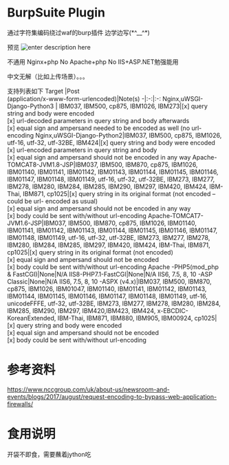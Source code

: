# BurpSuite Plugin
通过字符集编码绕过waf的burp插件
边学边写\(\*\^\_\_\^\*\) 

预览
![enter description here](https://photo.o0o0.club/Charset_encoding_converter__Burp插件/wafg01.gif)

不通用
Nginx+php	 No
Apache+php	 No
IIS+ASP.NET勉强能用

中文无解（比如上传场景）。。。

支持列表如下
Target |Post</br>(application/x-www-form-urlencoded)|Note(s)
-|:-:|:-:
Nginx,uWSGI-Django-Python3 | IBM037, IBM500, cp875, IBM1026, IBM273|[x] query string and body were encoded</br>[x] url-decoded parameters in query string and body afterwards</br>[x] equal sign and ampersand needed to be encoded as well (no url-encoding
Nginx,uWSGI-Django-Python2|IBM037, IBM500, cp875, IBM1026, utf-16, utf-32, utf-32BE, IBM424|[x] query string and body were encoded</br>[x] url-encoded parameters in query string and body</br>[x] equal sign and ampersand should not be encoded in any way
Apache-TOMCAT8-JVM1.8-JSP|IBM037, IBM500, IBM870, cp875, IBM1026, IBM01140, IBM01141, IBM01142, IBM01143, IBM01144, IBM01145, IBM01146, IBM01147, IBM01148, IBM01149, utf-16, utf-32, utf-32BE, IBM273, IBM277, IBM278, IBM280, IBM284, IBM285, IBM290, IBM297, IBM420, IBM424, IBM-Thai, IBM871, cp1025|[x] query string in its original format (not encoded – could be url- encoded as usual)</br>[x] equal sign and ampersand should not be encoded in any way</br>[x] body could be sent with/without url-encoding
Apache-TOMCAT7-JVM1.6-JSP|IBM037, IBM500, IBM870, cp875, IBM1026, IBM01140, IBM01141, IBM01142, IBM01143, IBM01144, IBM01145, IBM01146, IBM01147, IBM01148, IBM01149, utf-16, utf-32, utf-32BE, IBM273, IBM277, IBM278, IBM280, IBM284, IBM285, IBM297, IBM420, IBM424, IBM-Thai, IBM871, cp1025|[x] query string in its original format (not encoded)</br>[x] equal sign and ampersand should not be encoded</br>[x] body could be sent with/without url-encoding
Apache -PHP5(mod_php & FastCGI)|None|N/A
IIS8-PHP7.1-FastCGI|None|N/A
IIS6, 7.5, 8, 10 -ASP Classic|None|N/A
IIS6, 7.5, 8, 10 -ASPX (v4.x)|IBM037, IBM500, IBM870, cp875, IBM1026, IBM01047, IBM01140, IBM01141, IBM01142, IBM01143, IBM01144, IBM01145, IBM01146, IBM01147, IBM01148, IBM01149, utf-16, unicodeFFFE, utf-32, utf-32BE, IBM273, IBM277, IBM278, IBM280, IBM284, IBM285, IBM290, IBM297, IBM420,IBM423, IBM424, x-EBCDIC-KoreanExtended, IBM-Thai, IBM871, IBM880, IBM905, IBM00924, cp1025|[x] query string and body were encoded</br>[x] equal sign and ampersand should not be encoded</br>[x] body could be sent with/without url-encoding

# 参考资料
https://www.nccgroup.com/uk/about-us/newsroom-and-events/blogs/2017/august/request-encoding-to-bypass-web-application-firewalls/

# 食用说明
开袋不即食，需要蘸着jython吃